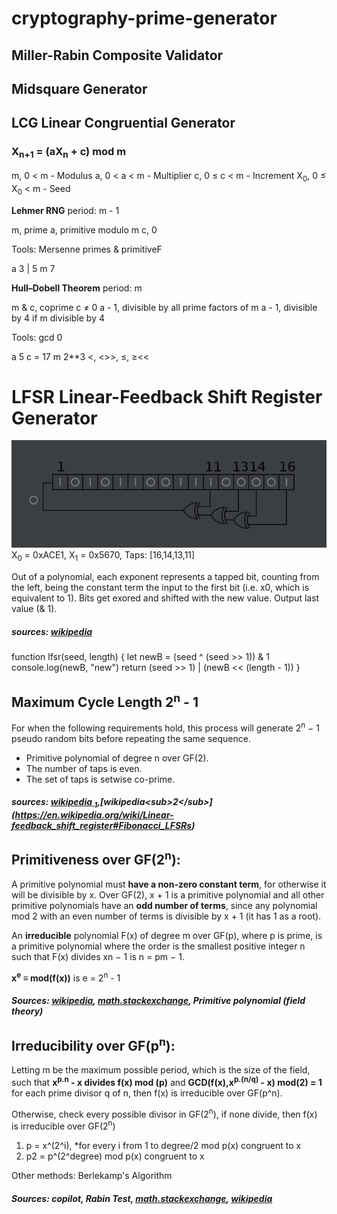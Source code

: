 # cryptography-prime-generator

## **Miller-Rabin** Composite Validator

## **Midsquare** Generator



## **LCG** Linear Congruential Generator

### X<sub>n+1</sub> = (aX<sub>n</sub> + c) mod m  

m, 0 < m - Modulus
a, 0 < a < m - Multiplier
c, 0 ≤ c < m - Increment
X<sub>0</sub>, 0 ≤ X<sub>0</sub> < m - Seed

**Lehmer RNG** period: m - 1

m, prime
a, primitive modulo m
c, 0

Tools: Mersenne primes & primitiveF

a 3 | 5
m 7

**Hull–Dobell Theorem** period: m

m & c, coprime c ≠ 0
a - 1, divisible by all prime factors of m
a - 1, divisible by 4 if m divisible by 4

Tools: gcd 0

a 5
c = 17
m 2**3
<, <>>, ≤, ≥<<

# **LFSR** Linear-Feedback Shift Register Generator
![16-bit LFSR.](/public/16-bit_lfsr.jpg)
X<sub>0</sub> = 0xACE1, X<sub>1</sub> = 0x5670, Taps: [16,14,13,11]

Out of a polynomial, each exponent represents a tapped bit, counting from the left, being the constant term the input to the first bit (i.e. x0, which is equivalent to 1). Bits get exored and shifted with the new value. Output last value (& 1).

##### sources: [wikipedia](https://en.m.wikipedia.org/wiki/Linear-feedback_shift_register)

function lfsr(seed, length) {
    let newB = (seed ^ (seed >> 1)) & 1
    console.log(newB, "new")
    return (seed >> 1) | (newB << (length - 1))
}

## Maximum Cycle Length 2<sup>n</sup> - 1

For when the following requirements hold, this process will generate 2<sup>n</sup> − 1 pseudo random bits before repeating the same sequence.

- Primitive polynomial of degree n over GF(2).
- The number of taps is even.
- The set of taps is setwise co-prime.

##### sources: [wikipedia <sub>1</sub>](https://en.wikipedia.org/wiki/Primitive_polynomial_(field_theory)#Pseudo-random_bit_generation),[wikipedia<sub>2</sub>](https://en.wikipedia.org/wiki/Linear-feedback_shift_register#Fibonacci_LFSRs)

## Primitiveness over GF(2<sup>n</sup>):

A primitive polynomial must **have a non-zero constant term**, for otherwise it will be divisible by x. Over GF(2), x + 1 is a primitive polynomial and all other primitive polynomials have an **odd number of terms**, since any polynomial mod 2 with an even number of terms is divisible by x + 1 (it has 1 as a root).

An **irreducible** polynomial F(x) of degree m over GF(p), where p is prime, is a primitive polynomial where the order is the smallest positive integer n such that F(x) divides xn − 1 is n = pm − 1.

**x<sup>e</sup> ≡ mod(f(x))** is e = 2<sup>n</sup> - 1

##### Sources: [wikipedia](https://en.m.wikipedia.org/wiki/Primitive_polynomial_(field_theory)#:~:text=An%20irreducible%20polynomial%20F(x,n%20%3D%20pm%20%E2%88%92%201.)), [math.stackexchange](https://math.stackexchange.com/questions/312186/understanding-primitive-polynomials-in-gf2), Primitive polynomial (field theory)

## Irreducibility over GF(p<sup>n</sup>):

Letting m be the maximum possible period, which is the size of the field, such that **x<sup>p.n</sup> - x divides f(x) mod (p)**
and **GCD(f(x),x<sup>p.(n/q)</sup> - x) mod(2) = 1** for each prime divisor q of n, then f(x) is irreducible over GF(p^n).


Otherwise, check every possible divisor in GF(2<sup>n</sup>), if none divide, then f(x) is irreducible over GF(2<sup>n</sup>)
1. p = x^(2^i), *for every i from 1 to degree/2 mod p(x) congruent to x
2. p2 = p^(2^degree) mod p(x) congruent to x

Other methods: Berlekamp's Algorithm
##### Sources: copilot, Rabin Test, [math.stackexchange](https://math.stackexchange.com/questions/1343450/how-can-i-prove-irreducibility-of-polynomial-over-a-finite-field), [wikipedia](https://en.m.wikipedia.org/wiki/Irreducible_polynomial#Over_the_integers_and_finite_fields)
